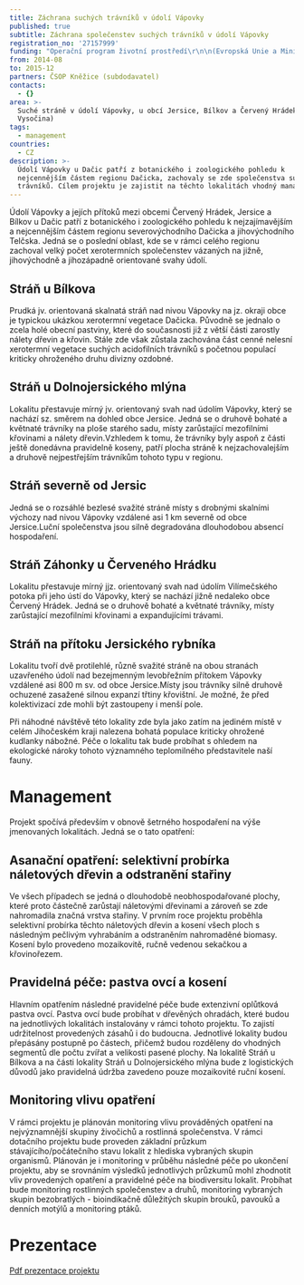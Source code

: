 ```yaml
---
title: Záchrana suchých trávníků v údolí Vápovky
published: true
subtitle: Záchrana společenstev suchých trávníků v údolí Vápovky
registration_no: '27157999'
funding: "Operační program životní prostředí\r\n\n(Evropská Unie a Ministerstvo životního prostředí České republiky)\r\n\n\r\n\n![](/media/banner-opzp_erdf_cmyk.jpg)\n\nPodporováno z Evropského fondu pro regionální rozvoj"
from: 2014-08
to: 2015-12
partners: ČSOP Kněžice (subdodavatel)
contacts:
  - {}
area: >-
  Suché stráně v údolí Vápovky, u obcí Jersice, Bílkov a Červený Hrádek (kraj
  Vysočina)
tags:
  - management
countries:
  - CZ
description: >-
  Údolí Vápovky u Dačic patří z botanického i zoologického pohledu k
  nejcennějším částem regionu Dačicka, zachovaly se zde společenstva suchých
  trávníků. Cílem projektu je zajistit na těchto lokalitách vhodný management.
---
```

Údolí Vápovky a jejích přítoků mezi obcemi Červený Hrádek, Jersice a Bílkov u Dačic patří z botanického i zoologického pohledu k nejzajímavějším a nejcennějším částem regionu severovýchodního Dačicka a jihovýchodního Telčska. Jedná se o poslední oblast, kde se v rámci celého regionu zachoval velký počet xerotermních společenstev vázaných na jižně, jihovýchodně a jihozápadně orientované svahy údolí. 

## Stráň u Bílkova

Prudká jv. orientovaná skalnatá stráň nad nivou Vápovky na jz. okraji obce je typickou ukázkou xerotermní vegetace Dačicka. Původně se jednalo o zcela holé obecní pastviny, které do současnosti již z větší části zarostly nálety dřevin a křovin. Stále zde však zůstala zachována část cenné nelesní xerotermní vegetace suchých acidofilních trávníků s početnou populací kriticky ohroženého druhu divizny ozdobné.

## Stráň u Dolnojersického mlýna

Lokalitu přestavuje mírný jv. orientovaný svah nad údolím Vápovky, který se nachází sz. směrem na dohled obce Jersice. Jedná se o druhově bohaté a květnaté trávníky na ploše starého sadu, místy zarůstající mezofilními křovinami a nálety dřevin.Vzhledem k tomu, že trávníky byly aspoň z části ještě donedávna pravidelně koseny, patří plocha stráně k nejzachovalejším a druhově nejpestřejším trávníkům tohoto typu v regionu.

## Stráň severně od Jersic

Jedná se o rozsáhlé bezlesé svažité stráně místy s drobnými skalními výchozy nad nivou Vápovky vzdálené asi 1 km severně od obce Jersice.Luční společenstva jsou silně degradována dlouhodobou absencí hospodaření.

## Stráň Záhonky u Červeného Hrádku

Lokalitu přestavuje mírný jjz. orientovaný svah nad údolím Vilímečského potoka při jeho ústí do Vápovky, který se nachází jižně nedaleko obce Červený Hrádek. Jedná se o druhově bohaté a květnaté trávníky, místy zarůstající mezofilními křovinami a expandujícími trávami. 

## Stráň na přítoku Jersického rybníka

Lokalitu tvoří dvě protilehlé, různě svažité stráně na obou stranách uzavřeného údolí nad bezejmenným levobřežním přítokem Vápovky vzdálené asi 800 m sv. od obce Jersice.Místy jsou trávníky silně druhově ochuzené zasažené silnou expanzí třtiny křovištní. Je možné, že před kolektivizací zde mohli být zastoupeny i menší pole.

Při náhodné návštěvě této lokality zde byla jako zatím na jediném místě v celém Jihočeském kraji nalezena bohatá populace kriticky ohrožené kudlanky nábožné. Péče o lokalitu tak bude probíhat s ohledem na ekologické nároky tohoto významného teplomilného představitele naší fauny.

# Management

Projekt spočívá především v obnově šetrného hospodaření na výše jmenovaných lokalitách. Jedná se o tato opatření: 

## Asanační opatření: selektivní probírka náletových dřevin a odstranění stařiny

Ve všech případech se jedná o dlouhodobě neobhospodařované plochy, které proto částečně zarůstají náletovými dřevinami a zároveň se zde nahromadila značná vrstva stařiny. V prvním roce projektu proběhla selektivní probírka těchto náletových dřevin a kosení všech ploch s následným pečlivým vyhrabáním a odstraněním nahromaděné biomasy. Kosení bylo provedeno mozaikovitě, ručně vedenou sekačkou a křovinořezem. 

## Pravidelná péče: pastva ovcí a kosení

Hlavním opatřením následné pravidelné péče bude extenzivní oplůtková pastva ovcí. Pastva ovcí bude probíhat v dřevěných ohradách, které budou na jednotlivých lokalitách instalovány v rámci tohoto projektu. To zajistí udržitelnost provedených zásahů i do budoucna. Jednotlivé lokality budou přepásány postupně po částech, přičemž budou rozděleny do vhodných segmentů dle počtu zvířat a velikosti pasené plochy. Na lokalitě Stráň u Bílkova a na části lokality Stráň u Dolnojersického mlýna bude z logistických důvodů jako pravidelná údržba zavedeno pouze mozaikovité ruční kosení. 

## Monitoring vlivu opatření

V rámci projektu je plánován monitoring vlivu prováděných opatření na nejvýznamnější skupiny živočichů a rostlinná společenstva. V rámci dotačního projektu bude proveden základní průzkum stávajícího/počátečního stavu lokalit z hlediska vybraných skupin organismů. Plánován je i monitoring v průběhu následné péče po ukončení projektu, aby se srovnáním výsledků jednotlivých průzkumů mohl zhodnotit vliv provedených opatření a pravidelné péče na biodiversitu lokalit. Probíhat bude monitoring rostlinných společenstev a druhů, monitoring vybraných skupin bezobratlých - bioindikačně důležitých skupin brouků, pavouků a denních motýlů a monitoring ptáků.

# Prezentace

[Pdf prezentace projektu](/media/Vápovka_trávníky_v_web.pdf)
